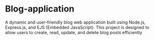 # Blog-application
A dynamic and user-friendly blog web application built using Node.js, Express.js, and EJS (Embedded JavaScript). This project is designed to allow users to create, read, update, and delete blog posts efficiently
